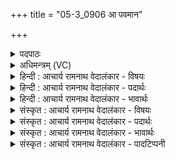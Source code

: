+++
title = "05-3_0906 आ पवमान"

+++
<details><summary>पदपाठः</summary>

आ꣢। प꣣वमान। सुष्टुति꣢म्। सु꣣। स्तुति꣢म्। वृ꣣ष्टि꣢म्। दे꣣वे꣡भ्यः꣢। दु꣡वः꣢꣯। इ꣣षे꣢। प꣣वस्व। सं꣡यत꣢म्। स꣣म्। य꣡त꣢꣯म्। ९०६।
</details>

<details><summary>अधिमन्त्रम् (VC)</summary>

- पवमानः सोमः
- भृगुर्वारुणिर्जमदग्निर्भार्गवो वा
- गायत्री
- षड्जः
</details>

<details><summary>हिन्दी : आचार्य रामनाथ वेदालंकार - विषयः</summary>

अब परमेश्वर से प्रार्थना करते हैं।
</details>

<details><summary>हिन्दी : आचार्य रामनाथ वेदालंकार - पदार्थः</summary>

पदार्थान्वयभाषाः -  हे(पवमान)चित्तशोधक परमेश्वर!आप(देवेभ्यः)हम प्रकाशयुक्त उपासकों के लिए(इषे)अभीष्टसिद्धि के अर्थ(सुष्टुतिम्)शुभ स्तुतियुक्त अर्थात् सुप्रशंसित(वृष्टिम्)आनन्दवर्षा को, (दुवः)सेवा की भावना को और(संयतम्)संयम की भावना को(आ पवस्व)प्राप्त कराइये ॥३॥
</details>

<details><summary>हिन्दी : आचार्य रामनाथ वेदालंकार - भावार्थः</summary>

भावार्थभाषाः -  उपासकों को परमेश्वर की उपासना से परम आनन्द, दीनों की सेवा में रस और विषयों से मन तथा इन्द्रियों का निग्रह प्राप्त होता है ॥३॥ इस खण्ड में परमेश्वर का तथा उससे प्राप्त होनेवाले ब्रह्मानन्द का वर्णन होने से इस खण्ड की पूर्व खण्ड के साथ सङ्गति है ॥ पञ्चम अध्याय में द्वितीय खण्ड समाप्त ॥
</details>

<details><summary>संस्कृत : आचार्य रामनाथ वेदालंकार - विषयः</summary>

अथ परमेश्वरः प्रार्थ्यते।
</details>

<details><summary>संस्कृत : आचार्य रामनाथ वेदालंकार - पदार्थः</summary>

पदार्थान्वयभाषाः -  हे(पवमान)चित्तशोधक परमेश्वर!त्वम्(देवेभ्यः)प्रकाशयुक्तेभ्यः उपासकेभ्यः अस्मभ्यम्(इषे)अभीष्टसिद्धये(सुष्टुतिम्)शोभनस्तुतियुक्ताम्,सुप्रशंसितामित्यर्थः(वृष्टिम्)आनन्दवर्षाम्, (दुवः)परिचर्याभावनां(संयतम्)संयमभावनां च।[संपूर्वात् यम उपरमे धातोः क्विपि रूपम्।] (आ पवस्व)आगमय ॥३॥
</details>

<details><summary>संस्कृत : आचार्य रामनाथ वेदालंकार - भावार्थः</summary>

भावार्थभाषाः -  उपासकैः परमेश्वरोपासनया परमानन्दो, दीनानां सेवायां रसो, विषयेभ्यो मनस इन्द्रियाणां च निग्रहः प्राप्यते ॥३॥ अस्मिन् खण्डे परमेश्वरस्य ततः प्राप्यमाणस्य ब्रह्मानन्दस्य च वर्णनादेतत्खण्डस्य पूर्वखण्डेन सह संगतिरस्ति ॥
</details>

<details><summary>संस्कृत : आचार्य रामनाथ वेदालंकार - पादटिप्पनी</summary>

टिप्पणी:   १. ऋ० ९।६५।३।
</details>